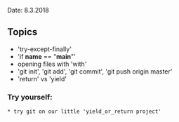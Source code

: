 Date: 8.3.2018

Topics
------

 * 'try-except-finally'
 * 'if __name__ == "__main__"'
 * opening files with 'with'
 * 'git init', 'git add', 'git commit', 'git push origin master'
 * 'return' vs 'yield'


### Try yourself:

    * try git on our little 'yield_or_return project'